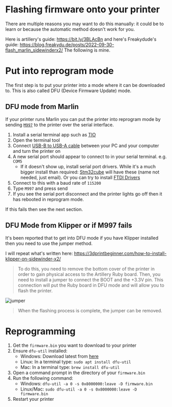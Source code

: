 # Flashing firmware onto your printer

There are multiple reasons you may want to do this manually: it could be to learn or because the automatic method doesn't work for you.

Here is artillery's guide: <https://bit.ly/3BLAcBn> and here's Freakydude's guide: <https://blog.freakydu.de/posts/2022-09-30-flash_marlin_sidewinderx2/> The following is mine.

# Put into reprogram mode
The first step is to put your printer into a mode where it can be downloaded to. This is also called DFU (Device Firmware Update) mode.

## DFU mode from Marlin
If your printer runs Marlin you can put the printer into reprogram mode by sending [`M997`](https://marlinfw.org/docs/gcode/M997.html) to the printer over the serial interface.

 1. Install a serial terminal app such as [TIO](https://github.com/tio/tio)
 2. Open the terminal tool
 3. Connect [USB-B to USB-A cable](https://www.amazon.com/AmazonBasics-USB-2-0-Cable-Male/dp/B00NH11KIK/) between your PC and your computer and turn the printer on
 4. A new serial port should appear to connect to in your serial terminal. e.g. `COM5`
    - If it doesn't show up, install serial port drivers. While it's a much bigger install than required: [Stm32cube](https://www.st.com/en/development-tools/stm32cubeprog.html) will have these (name not needed, just email). Or you can try to install [FTDI Drivers](https://ftdichip.com/drivers/)
 6. Connect to this with a baud rate of `115200`
 7. Type `M997` and press send
 8. If you see the serial port disconnect and the printer lights go off then it has rebooted in reprogram mode.

If this fails then see the next section.

## DFU Mode from Klipper or if M997 fails

It's been reported that to get into DFU mode if you have Klipper installed then you need to use the jumper method.

I will repeat what's written here: <https://3dprintbeginner.com/how-to-install-klipper-on-sidewinder-x2/>

>To do this, you need to remove the bottom cover of the printer in order to gain physical access to the Artillery Ruby board. Then, you need to install a jumper to connect the BOOT and the +3.3V pin. This connection will put the Ruby board in DFU mode and will allow you to flash the printer.

![jumper](https://3dprintbeginner.com/wp-content/uploads/2022/01/Artillery-Ruby-DFU-mode-jumper-scaled.jpg)

> When the flashing process is complete, the jumper can be removed.

# Reprogramming

 1. Get the `firmware.bin` you want to download to your printer
 2. Ensure `dfu-util` installed:
    * Windows: Download latest from [here](https://dfu-util.sourceforge.net/releases/dfu-util-0.9-win64.zip)
    * Linux: In a terminal type: `sudo apt install dfu-util`
    * Mac: In a terminal type: `brew install dfu-util`
 3. Open a command prompt in the directory of your `firmware.bin`
 4. Run the following command:
    * Windows: `dfu-util -a 0 -s 0x8000000:leave -D firmware.bin`
    * Linux/Mac: `sudo dfu-util -a 0 -s 0x8000000:leave -D firmware.bin`
 5. Restart your printer
